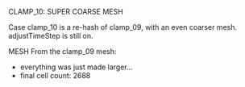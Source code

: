 CLAMP_10: SUPER COARSE MESH

Case clamp_10 is a re-hash of clamp_09, with an even coarser mesh. adjustTimeStep is still on.

MESH
From the clamp_09 mesh:
- everything was just made larger...
- final cell count: 2688
